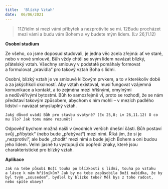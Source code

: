 ```yaml
---
title:  'Blízký Vztah'
date:  06/06/2021
---
```


> <p></p>
> 11Zřídím si mezi vámi příbytek a nezprotivíte se mi. 12Budu procházet mezi vámi a budu vám Bohem a vy budete mým lidem. (Lv 26,11.12)

**Osobní studium**

Ze všeho, co jsme doposud studovali, je jedna věc zcela zřejmá: ať ve staré, nebo v nové smlouvě, Bůh vždy chtěl se svým lidem navázat blízký, přátelský vztah. Všechny smlouvy v podstatě pomáhaly formovat a formulovat „pravidla“ pro takový vztah Boha s lidmi.

Osobní, blízký vztah je ve smlouvě klíčovým prvkem, a to v kterékoliv době a za jakýchkoli okolností. Aby vztah existoval, musí fungovat vzájemná komunikace a kontakt, a to zejména mezi hříšnými, omylnými a nedůvěřivými bytostmi. Bůh to samozřejmě ví, proto se rozhodl, že se nám představí takovým způsobem, abychom s ním mohli – v mezích padlého lidství – navázat smysluplný vztah.

`Jaký důvod uvádí Bůh pro stavbu svatyně? (Ex 25,8; Lv 26,11.12) O co mu šlo? Jak tomu máme rozumět?`

Odpověď bychom možná našli v úvodních verších dnešní části. Bůh postaví svůj „příbytek“ (nebo bude „přebývat“) mezi nimi. Říká jim, že si je „nezprotiví“, ale bude „chodit“ mezi nimi a bude jejich Bohem a oni budou jeho lidem. Velmi jasně tu vystupují do popředí znaky, které jsou charakteristické pro blízký vztah.

**Aplikace**

`Jak na tebe působí Boží touha po blízkosti s lidmi, touha po vztahu a lásce k nám hříšníkům? Jak by na tebe zapůsobila Boží nabídka, že by byl tvým „sousedem“, bydlel by blízko tebe? Měl bys z toho radost, nebo spíše obavy?`